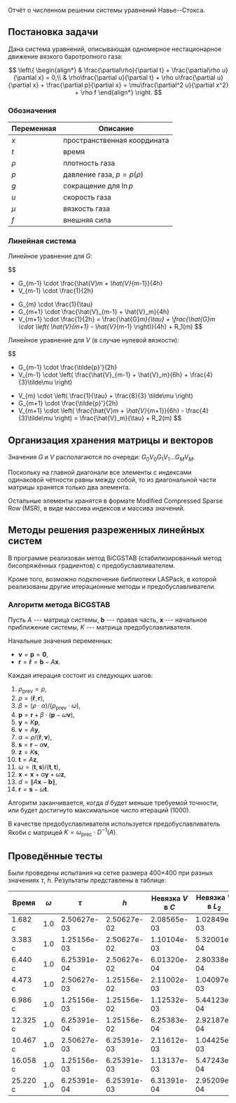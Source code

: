 <!--- type: markdown; required-extensions: mathjax smarty --->
<!--- Created with ReText: http://retext.sourceforge.net/ --->

Отчёт о численном решении системы уравнений Навье--Стокса.

## Постановка задачи

Дана система уравнений, описывающая одномерное нестационарное движение вязкого
баротропного газа:

$$
\left\{
\begin{align*}
& \frac{\partial\rho}{\partial t} + \frac{\partial\rho u}{\partial x} = 0,\\
& \rho\frac{\partial u}{\partial t} + \rho u\frac{\partial u}{\partial x} +
  \frac{\partial p}{\partial x} = \mu\frac{\partial^2 u}{\partial x^2} + \rho f
\end{align*}
\right.
$$

### Обозначения

Переменная | Описание
---------- | --------
$x$        | пространственная координата
$t$        | время
$\rho$     | плотность газа
$p$        | давление газа, $p = p(\rho)$
$g$        | сокращение для $\ln p$
$u$        | скорость газа
$\mu$      | вязкость газа
$f$        | внешняя сила

### Линейная система

Линейное уравнение для $G$:

$$
- G_{m-1} \cdot \frac{\hat{V}_m + \hat{V}_{m-1}}{4h}
- V_{m-1} \cdot \frac{1}{2h}
+ G_{m}   \cdot \frac{1}{\tau}
+ G_{m+1} \cdot \frac{\hat{V}_{m-1} + \hat{V}_m}{4h}
+ V_{m+1} \cdot \frac{1}{2h}
= \frac{\hat{G}_m}{\tau} +
  \frac{\hat{G}_m \cdot \left( \hat{V}_{m+1} - \hat{V}_{m-1} \right)}{4h} +
  R_1(m)
$$

Линейное уравнение для $V$ (в случае нулевой вязкости):

$$
- G_{m-1} \cdot \frac{\tilde{p}'}{2h}
- V_{m-1} \cdot \left( \frac{\hat{V}_{m-1} + \hat{V}_m}{6h} + \frac{4}{3}\tilde\mu \right)
+ V_{m}   \cdot \left( \frac{1}{\tau} + \frac{8}{3} \tilde\mu \right)
+ G_{m+1} \cdot \frac{\tilde{p}'}{2h}
+ V_{m+1} \cdot \left( \frac{\hat{V}_m + \hat{V}_{m+1}}{6h} - \frac{4}{3}\tilde\mu \right)
= \frac{\hat{V}_m}{\tau} +
  R_2(m)
$$

## Организация хранения матрицы и векторов

Значения $G$ и $V$ располагаются по очереди: $G_0 V_0 G_1 V_1 \dots G_M V_M$.

Поскольку на главной диагонали все элементы с индексами одинаковой чётности
равны между собой, то из диагональной части матрицы хранятся только два элемента.

Остальные элементы хранятся в формате Modified Compressed Sparse Row (MSR),
в виде массива индексов и массива значений.

## Методы решения разреженных линейных систем

В программе реализован метод BiCGSTAB (стабилизированный метод бисопряжённых
градиентов) с предобуславливателем.

Кроме того, возможно подключение библиотеки LASPack, в которой реализованы
другие итерационные методы и предобуславливатели.

### Алгоритм метода BiCGSTAB

Пусть $A$ --- матрица системы, $\mathbf b$ --- правая часть, $\mathbf x$ ---
начальное приближение системы, $K$ --- матрица предобуславливателя.

Начальные значения переменных:

- $\mathbf v = \mathbf p = \mathbf 0$,
- $\mathbf r = \mathbf{\hat r} = \mathbf b - A \mathbf x$.

Каждая итерация состоит из следующих шагов:

1. $\rho_\text{prev} = \rho$,
2. $\rho = (\mathbf{\hat r}, \mathbf r)$,
3. $\beta = (\rho \cdot \alpha) / (\rho_\text{prev} \cdot \omega)$,
4. $\mathbf p = \mathbf r + \beta \cdot (\mathbf p - \omega \mathbf v)$,
5. $\mathbf y = K \mathbf p$,
6. $\mathbf v = A \mathbf y$,
7. $\alpha = \rho / (\mathbf{\hat r}, \mathbf v)$,
8. $\mathbf s = \mathbf r - \alpha \mathbf v$,
9. $\mathbf z = K \mathbf s$,
10. $\mathbf t = A \mathbf z$,
11. $\omega = (\mathbf t, \mathbf s) / (\mathbf t, \mathbf t)$,
12. $\mathbf x = \mathbf x + \alpha \mathbf y + \omega \mathbf z$,
13. $d = \left\|A \mathbf x - \mathbf b\right\|$,
14. $\mathbf r = \mathbf s - \omega \mathbf t$.

Алгоритм заканчивается, когда $d$ будет меньше требуемой точности, или будет
достигнуто максимальное число итераций (1000).

В качестве предобуславливателя используется предобуславливатель Якоби
с матрицей $K = \omega_\text{prec} \cdot D^{-1}(A)$.

## Проведённые тесты

Были проведены испытания на сетке размера 400×400 при разных значениях $\tau$, $h$.
Результаты представлены в таблице:

Время    | $\omega$ | $\tau$      | $h$         | Невязка $V$ в $C$ | Невязка $V$ в $L_2$ | Невязка $G$ в $C$ | Невязка $G$ в $L_2$
-------- | -------- | ----------- | ----------- | ----------------- | ------------------- | ----------------- | -------------------
1.682 с  | 1.0      | 2.50627e-03 | 2.50627e-02 | 2.08565e-03       | 1.02849e-03         | 1.43495e-03       | 5.39350e-04
3.383 с  | 1.0      | 1.25156e-03 | 2.50627e-02 | 1.10104e-03       | 5.32001e-04         | 7.14881e-04       | 2.69397e-04
6.440 с  | 1.0      | 6.25391e-04 | 2.50627e-02 | 6.01320e-04       | 2.80338e-04         | 3.56732e-04       | 1.35181e-04
4.473 с  | 1.0      | 2.50627e-03 | 1.25156e-02 | 2.11002e-03       | 1.04097e-03         | 1.45481e-03       | 5.44843e-04
6.986 с  | 1.0      | 1.25156e-03 | 1.25156e-02 | 1.12532e-03       | 5.44123e-04         | 7.34616e-04       | 2.75298e-04
12.325 с | 1.0      | 6.25391e-04 | 1.25156e-02 | 6.25383e-04       | 2.92187e-04         | 3.76392e-04       | 1.41248e-04
10.467 с | 1.0      | 2.50627e-03 | 6.25391e-03 | 2.11612e-03       | 1.04425e-03         | 1.45975e-03       | 5.45978e-04
16.058 с | 1.0      | 1.25156e-03 | 6.25391e-03 | 1.13137e-03       | 5.47243e-04         | 7.39548e-04       | 2.76651e-04
25.220 с | 1.0      | 6.25391e-04 | 6.25391e-03 | 6.31391e-04       | 2.95209e-04         | 3.81302e-04       | 1.42702e-04
